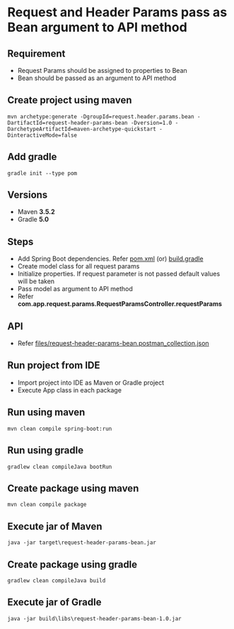 # Request and Header Params pass as Bean argument to API method

## Requirement
* Request Params should be assigned to properties to Bean
* Bean should be passed as an argument to API method

## Create project using maven
```
mvn archetype:generate -DgroupId=request.header.params.bean -DartifactId=request-header-params-bean -Dversion=1.0 -DarchetypeArtifactId=maven-archetype-quickstart -DinteractiveMode=false
```

## Add gradle
```
gradle init --type pom
```

## Versions
* Maven **3.5.2**
* Gradle **5.0**

## Steps
* Add Spring Boot dependencies. Refer [pom.xml](pom.xml) (or) [build.gradle](build.gradle)
* Create model class for all request params
* Initialize properties. If request parameter is not passed default values will be taken
* Pass model as argument to API method
* Refer **com.app.request.params.RequestParamsController.requestParams**

## API
* Refer [files/request-header-params-bean.postman_collection.json](files/request-header-params-bean.postman_collection.json)

## Run project from IDE
* Import project into IDE as Maven or Gradle project
* Execute App class in each package

## Run using maven
```
mvn clean compile spring-boot:run
```

## Run using gradle
```
gradlew clean compileJava bootRun
```

## Create package using maven
```
mvn clean compile package
```

## Execute jar of Maven
```
java -jar target\request-header-params-bean.jar
```

## Create package using gradle
```
gradlew clean compileJava build
```

## Execute jar of Gradle
```
java -jar build\libs\request-header-params-bean-1.0.jar
```